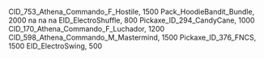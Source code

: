 CID_753_Athena_Commando_F_Hostile, 1500
Pack_HoodieBandit_Bundle, 2000
na
na
na
EID_ElectroShuffle, 800
Pickaxe_ID_294_CandyCane, 1000
CID_170_Athena_Commando_F_Luchador, 1200
CID_598_Athena_Commando_M_Mastermind, 1500
Pickaxe_ID_376_FNCS, 1500
EID_ElectroSwing, 500
